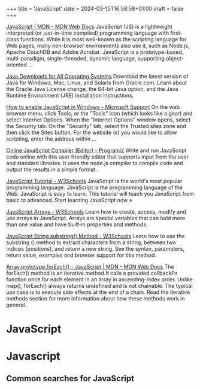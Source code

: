 +++
title = 'JavaScript'
date = 2024-03-15T16:58:58+01:00
draft = false
+++

[JavaScript | MDN - MDN Web Docs](https://developer.mozilla.org/en-US/docs/Web/javascript)
JavaScript (JS) is a lightweight interpreted (or just-in-time compiled) programming language with first-class functions. While it is most well-known as the scripting language for Web pages, many non-browser environments also use it, such as Node.js, Apache CouchDB and Adobe Acrobat. JavaScript is a prototype-based, multi-paradigm, single-threaded, dynamic language, supporting object-oriented ...

[Java Downloads for All Operating Systems](https://www.java.com/en/download/manual.jsp)
Download the latest version of Java for Windows, Mac, Linux, and Solaris from Oracle.com. Learn about the Oracle Java License change, the 64-bit Java option, and the Java Runtime Environment (JRE) installation instructions.

[How to enable JavaScript in Windows - Microsoft Support](https://support.microsoft.com/en-us/topic/how-to-enable-javascript-in-windows-88d27b37-6484-7fc0-17df-872f65168279)
On the web browser menu, click Tools, or the "Tools" icon (which looks like a gear) and select Internet Options. When the "Internet Options" window opens, select the Security tab. On the "Security" tab, select the Trusted sites zone and then click the Sites button. For the website (s) you would like to allow scripting, enter the address within ...

[Online JavaScript Compiler (Editor) - Programiz](https://www.programiz.com/javascript/online-compiler/)
Write and run JavaScript code online with this user friendly editor that supports input from the user and standard libraries. It uses the node.js compiler to compile code and output the results in a simple format.

[JavaScript Tutorial - W3Schools](https://www.w3schools.com/js/DEFAULT.asp)
JavaScript is the world's most popular programming language. JavaScript is the programming language of the Web. JavaScript is easy to learn. This tutorial will teach you JavaScript from basic to advanced. Start learning JavaScript now »

[JavaScript Arrays - W3Schools](https://www.w3schools.com/js/js_arrays.asp)
Learn how to create, access, modify and use arrays in JavaScript. Arrays are special variables that can hold more than one value and have built-in properties and methods.

[JavaScript String substring() Method - W3Schools](https://www.w3schools.com/jsref/jsref_substring.asp)
Learn how to use the substring () method to extract characters from a string, between two indices (positions), and return a new string. See the syntax, parameters, return value, examples and browser support for this method.

[Array.prototype.forEach() - JavaScript | MDN - MDN Web Docs](https://developer.mozilla.org/en-US/docs/Web/JavaScript/Reference/Global_Objects/Array/forEach)
The forEach() method is an iterative method.It calls a provided callbackFn function once for each element in an array in ascending-index order. Unlike map(), forEach() always returns undefined and is not chainable. The typical use case is to execute side effects at the end of a chain. Read the iterative methods section for more information about how these methods work in general.

JavaScript
==========

# Javascript

## Common searches for JavaScript
